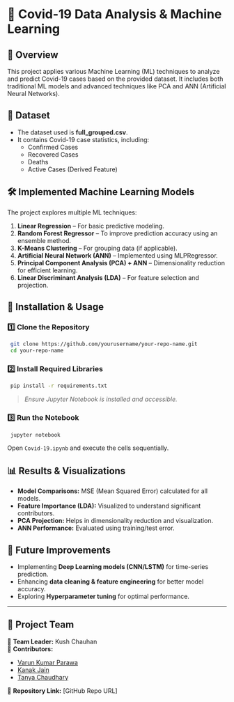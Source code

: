 # 📌 Covid-19 Data Analysis & Machine Learning

## 📖 Overview
This project applies various Machine Learning (ML) techniques to analyze and predict Covid-19 cases based on the provided dataset. It includes both traditional ML models and advanced techniques like PCA and ANN (Artificial Neural Networks).

## 📂 Dataset
- The dataset used is **full_grouped.csv**.
- It contains Covid-19 case statistics, including:
  - Confirmed Cases
  - Recovered Cases
  - Deaths
  - Active Cases (Derived Feature)

## 🛠️ Implemented Machine Learning Models
The project explores multiple ML techniques:
1. **Linear Regression** – For basic predictive modeling.
2. **Random Forest Regressor** – To improve prediction accuracy using an ensemble method.
3. **K-Means Clustering** – For grouping data (if applicable).
4. **Artificial Neural Network (ANN)** – Implemented using MLPRegressor.
5. **Principal Component Analysis (PCA) + ANN** – Dimensionality reduction for efficient learning.
6. **Linear Discriminant Analysis (LDA)** – For feature selection and projection.

## 📌 Installation & Usage
### **1️⃣ Clone the Repository**
```sh
 git clone https://github.com/yourusername/your-repo-name.git
 cd your-repo-name
```

### **2️⃣ Install Required Libraries**
```sh
 pip install -r requirements.txt
```
> *Ensure Jupyter Notebook is installed and accessible.*

### **3️⃣ Run the Notebook**
```sh
 jupyter notebook
```
Open `Covid-19.ipynb` and execute the cells sequentially.

## 📊 Results & Visualizations
- **Model Comparisons:** MSE (Mean Squared Error) calculated for all models.
- **Feature Importance (LDA):** Visualized to understand significant contributors.
- **PCA Projection:** Helps in dimensionality reduction and visualization.
- **ANN Performance:** Evaluated using training/test error.

## 🚀 Future Improvements
- Implementing **Deep Learning models (CNN/LSTM)** for time-series prediction.
- Enhancing **data cleaning & feature engineering** for better model accuracy.
- Exploring **Hyperparameter tuning** for optimal performance.

---
## 👥 Project Team
🔹 **Team Leader:** Kush Chauhan  
🔹 **Contributors:**  
   - [Varun Kumar Parawa](https://github.com/varunkumarparawa)  
   - [Kanak Jain](https://github.com/Kanakjain04)  
   - [Tanya Chaudhary](https://github.com/tanyachgithub)  

🔗 **Repository Link:** [GitHub Repo URL]


